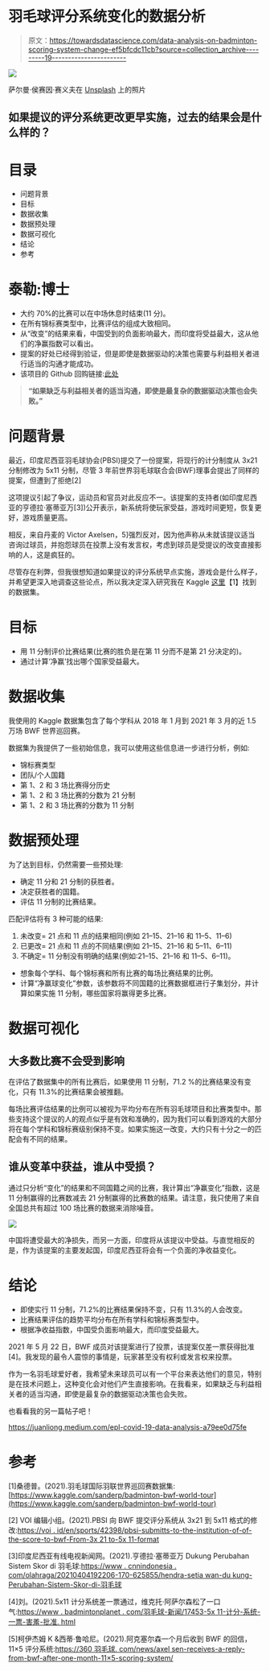 # 羽毛球评分系统变化的数据分析

> 原文：<https://towardsdatascience.com/data-analysis-on-badminton-scoring-system-change-ef5bfcdc11cb?source=collection_archive---------19----------------------->

![](img/4717e9ecfc1c92d72c8f320ee08deb54.png)

萨尔曼·侯赛因·赛义夫在 [Unsplash](https://unsplash.com?utm_source=medium&utm_medium=referral) 上的照片

## 如果提议的评分系统更改更早实施，过去的结果会是什么样的？

# 目录

*   问题背景
*   目标
*   数据收集
*   数据预处理
*   数据可视化
*   结论
*   参考

# 泰勒:博士

*   大约 70%的比赛可以在中场休息时结束(11 分)。
*   在所有锦标赛类型中，比赛评估的组成大致相同。
*   从“改变”的结果来看，中国受到的负面影响最大，而印度将受益最大，这从他们的净赢指数可以看出。
*   提案的好处已经得到验证，但是即使是数据驱动的决策也需要与利益相关者进行适当的沟通才能成功。
*   该项目的 Github 回购链接:[此处](https://github.com/juanliong14/badminton_data_analysis)

> **“如果缺乏与利益相关者的适当沟通，即使是最复杂的数据驱动决策也会失败。”**

# 问题背景

最近，印度尼西亚羽毛球协会(PBSI)提交了一份提案，将现行的计分制度从 3x21 分制修改为 5x11 分制，尽管 3 年前世界羽毛球联合会(BWF)理事会提出了同样的提案，但遭到了拒绝[2]

这项提议引起了争议，运动员和官员对此反应不一。该提案的支持者(如印度尼西亚的亨德拉·塞蒂亚万[3])公开表示，新系统将使玩家受益，游戏时间更短，恢复更好，游戏质量更高。

相反，来自丹麦的 Victor Axelsen，5]强烈反对，因为他声称从未就该提议适当咨询过球员，并抱怨球员在投票上没有发言权，考虑到球员是受提议的改变直接影响的人，这是疯狂的。

尽管存在利弊，但我很想知道如果提议的评分系统早点实施，游戏会是什么样子，并希望更深入地调查这些论点，所以我决定深入研究我在 Kaggle [这里](https://www.kaggle.com/sanderp/badminton-bwf-world-tour)【1】找到的数据集。

# 目标

*   用 11 分制评价比赛结果(比赛的胜负是在第 11 分而不是第 21 分决定的)。
*   通过计算‘净赢’找出哪个国家受益最大。

# 数据收集

我使用的 Kaggle 数据集包含了每个学科从 2018 年 1 月到 2021 年 3 月的近 1.5 万场 BWF 世界巡回赛。

数据集为我提供了一些初始信息，我可以使用这些信息进一步进行分析，例如:

*   锦标赛类型
*   团队/个人国籍
*   第 1、2 和 3 场比赛得分历史
*   第 1、2 和 3 场比赛的分数为 21 分制
*   第 1、2 和 3 场比赛的分数为 11 分制

# 数据预处理

为了达到目标，仍然需要一些预处理:

*   确定 11 分和 21 分制的获胜者。
*   决定获胜者的国籍。
*   评估 11 分制的比赛结果。

匹配评估将有 3 种可能的结果:

1.  未改变= 21 点和 11 点的结果相同(例如 21–15、21–16 和 11–5、11–6)
2.  已更改= 21 点和 11 点的不同结果(例如 21–15、21–16 和 5–11、6–11)
3.  不确定= 11 分制没有明确的结果(例如:21–15、21–16 和 11–5、6–11)。

*   想象每个学科、每个锦标赛和所有比赛的每场比赛结果的比例。
*   计算“净赢球变化”参数，该参数将不同国籍的比赛数据框进行子集划分，并计算如果实施 11 分制，哪些国家将赢得更多比赛。

# 数据可视化

## 大多数比赛不会受到影响

在评估了数据集中的所有比赛后，如果使用 11 分制，71.2 %的比赛结果没有变化，只有 11.3%的比赛结果会被推翻。

每场比赛评估结果的比例可以被视为平均分布在所有羽毛球项目和比赛类型中。那些支持这个提议的人的观点似乎是有效和准确的，因为我们可以看到游戏的大部分将在每个学科和锦标赛级别保持不变。如果实施这一改变，大约只有十分之一的匹配会有不同的结果。

## 谁从变革中获益，谁从中受损？

通过只分析“变化”的结果和不同国籍之间的比赛，我计算出“净赢变化”指数，这是 11 分制赢得的比赛数减去 21 分制赢得的比赛数的结果。请注意，我只使用了来自全国总共有超过 100 场比赛的数据来消除噪音。

![](img/ec872ea46b5b0d97dc9d2f4cfe8671d0.png)

中国将遭受最大的净损失，而另一方面，印度将从该提议中受益。与直觉相反的是，作为该提案的主要发起国，印度尼西亚将会有一个负面的净收益变化。

# 结论

*   即使实行 11 分制，71.2%的比赛结果保持不变，只有 11.3%的人会改变。
*   比赛结果评估的趋势平均分布在所有学科和锦标赛类型中。
*   根据净收益指数，中国受负面影响最大，而印度受益最大。

2021 年 5 月 22 日，BWF 成员对该提案进行了投票，该提案仅差一票获得批准[4]。我发现的最令人震惊的事情是，玩家甚至没有权利或发言权来投票。

作为一名羽毛球爱好者，我希望未来球员可以有一个平台来表达他们的意见，特别是在技术问题上，这种变化会对他们产生直接影响。在我看来，如果缺乏与利益相关者的适当沟通，即使是最复杂的数据驱动决策也会失败。

也看看我的另一篇帖子吧！

<https://juanliong.medium.com/epl-covid-19-data-analysis-a79ee0d75fe>  

# 参考

[1]桑德普。(2021).羽毛球国际羽联世界巡回赛数据集:[https://www.kaggle.com/sanderp/badminton-bwf-world-tour](https://www.kaggle.com/sanderp/badminton-bwf-world-tour)

[2] VOI 编辑小组。(2021).PBSI 向 BWF 提交评分系统从 3x21 到 5x11 格式的修改:[https://voi . id/en/sports/42398/pbsi-submitts-to-the-institution-of-of-the-score-to-bwf-From-3x 21 to-5x 11-format](https://voi.id/en/sports/42398/pbsi-submits-changes-to-the-institution-of-score-to-bwf-from-3x21-to-5x11-format)

[3]印度尼西亚有线电视新闻网。(2021).亨德拉·塞蒂亚万 Dukung Perubahan Sistem Skor di 羽毛球:[https://www . cnnindonesia . com/olahraga/20210404192206-170-625855/hendra-setia wan-du kung-Perubahan-Sistem-Skor-di-羽毛球](https://www.cnnindonesia.com/olahraga/20210404192206-170-625855/hendra-setiawan-dukung-perubahan-sistem-skor-di-badminton)

[4]刘。(2021).5x11 计分系统差一票通过，维克托·阿萨尔森松了一口气:[https://www . badmintonplanet . com/羽毛球-新闻/17453-5x 11-计分-系统-一票-害羞-批准. html](https://www.badmintonplanet.com/badminton-news/17453-5x11-scoring-system-one-vote-shy-approved.html)

[5]柯伊杰姆 K &西蒂·鲁哈尼。(2021).阿克塞尔森一个月后收到 BWF 的回信，11×5 评分系统:[https://360 羽毛球. com/news/axel sen-receives-a-reply-from-bwf-after-one-month-11×5-scoring-system/](https://360badminton.com/news/axelsen-receives-a-reply-from-bwf-after-one-month-11x5-scoring-system/)